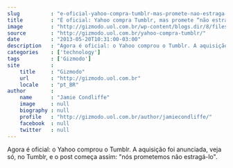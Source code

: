 ```yaml
---
slug          : "e-oficial-yahoo-compra-tumblr-mas-promete-nao-estraga-lo"
title         : "É oficial: Yahoo compra Tumblr, mas promete “não estragá-lo”"
image         : "http://gizmodo.uol.com.br/wp-content/blogs.dir/8/files/2013/05/David-Karp-e-Marissa-Mayer.jpg"
source        : "http://gizmodo.uol.com.br/yahoo-compra-tumblr/"
date          : "2013-05-20T10:31:00-03:00"
description   : "Agora é oficial: o Yahoo comprou o Tumblr. A aquisição foi anunciada, veja só, no Tumblr, e o post começa assim: 'nós prometemos não estragá-lo'."
categories    : ['technology']
tags          : ['Gizmodo']
site          :
    title     : "Gizmodo"
    url       : "http://gizmodo.uol.com.br"
    locale    : "pt_BR"
author        :
    name      : "Jamie Condliffe"
    image     : null
    biography : null
    profile   : "http://gizmodo.uol.com.br/author/jamiecondliffe/"
    facebook  : null
    twitter   : null
---
```


Agora é oficial: o Yahoo comprou o Tumblr. A aquisição foi anunciada, veja só, no Tumblr, e o post começa assim: "nós prometemos não estragá-lo".
